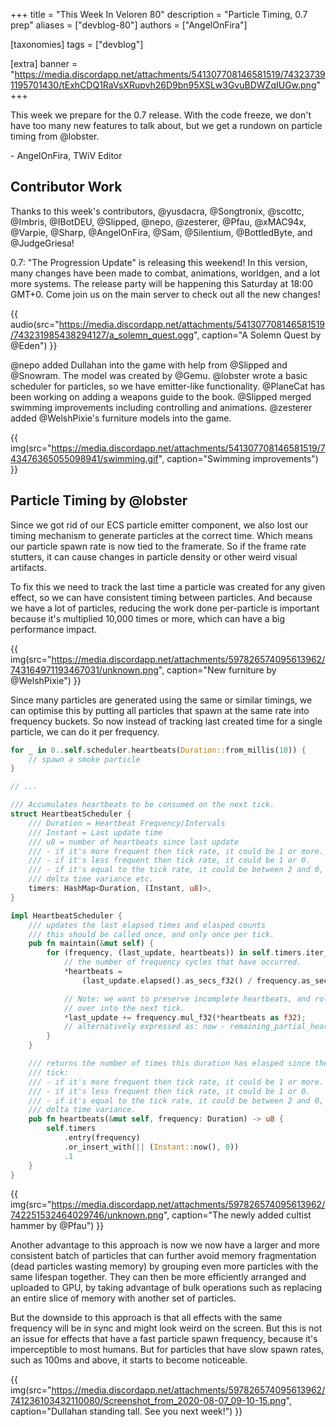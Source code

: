 +++
title = "This Week In Veloren 80"
description = "Particle Timing, 0.7 prep"
aliases = ["devblog-80"]
authors = ["AngelOnFira"]

[taxonomies]
tags = ["devblog"]

[extra]
banner = "https://media.discordapp.net/attachments/541307708146581519/743237391195701430/tExhCDQ1RaVsXRupvh26D9bn95XSLw3GvuBDWZqIUGw.png"
+++

This week we prepare for the 0.7 release. With the code freeze, we don't have
too many new features to talk about, but we get a rundown on particle timing
from @lobster.

\- AngelOnFira, TWiV Editor

## Contributor Work

Thanks to this week's contributors, @yusdacra, @Songtronix, @scottc, @Imbris,
@IBotDEU, @Slipped, @nepo, @zesterer, @Pfau, @xMAC94x, @Varpie, @Sharp,
@AngelOnFira, @Sam, @Silentium, @BottledByte, and @JudgeGriesa!

0.7: "The Progression Update" is releasing this weekend! In this version, many
changes have been made to combat, animations, worldgen, and a lot more systems.
The release party will be happening this Saturday at 18:00 GMT+0. Come join us
on the main server to check out all the new changes!

{{
  audio(src="https://media.discordapp.net/attachments/541307708146581519/743231985438294127/a_solemn_quest.ogg",
  caption="A Solemn Quest by @Eden")
}}

@nepo added Dullahan into the game with help from @Slipped and @Snowram. The
model was created by @Gemu. @lobster wrote a basic scheduler for particles, so
we have emitter-like functionality. @PlaneCat has been working on adding a
weapons guide to the book. @Slipped merged swimming improvements including
controlling and animations. @zesterer added @WelshPixie's furniture models into
the game.

{{
  img(src="https://media.discordapp.net/attachments/541307708146581519/743476365055098941/swimming.gif",
  caption="Swimming improvements")
}}

## Particle Timing by @lobster

Since we got rid of our ECS particle emitter component, we also lost our timing
mechanism to generate particles at the correct time. Which means our particle
spawn rate is now tied to the framerate. So if the frame rate stutters, it can
cause changes in particle density or other weird visual artifacts.

To fix this we need to track the last time a particle was created for any given
effect, so we can have consistent timing between particles. And because we have
a lot of particles, reducing the work done per-particle is important because it's
multiplied 10,000 times or more, which can have a big performance impact.

{{
  img(src="https://media.discordapp.net/attachments/597826574095613962/743164971193467031/unknown.png",
  caption="New furniture by @WelshPixie")
}}

Since many particles are generated using the same or similar timings, we can
optimise this by putting all particles that spawn at the same rate into
frequency buckets. So now instead of tracking last created time for a single
particle, we can do it per frequency.

```rs
for _ in 0..self.scheduler.heartbeats(Duration::from_millis(10)) {
    // spawn a smoke particle
}

// ...

/// Accumulates heartbeats to be consumed on the next tick.
struct HeartbeatScheduler {
    /// Duration = Heartbeat Frequency/Intervals
    /// Instant = Last update time
    /// u8 = number of heartbeats since last update
    /// - if it's more frequent then tick rate, it could be 1 or more.
    /// - if it's less frequent then tick rate, it could be 1 or 0.
    /// - if it's equal to the tick rate, it could be between 2 and 0, due to
    /// delta time variance etc.
    timers: HashMap<Duration, (Instant, u8)>,
}

impl HeartbeatScheduler {
    /// updates the last elapsed times and elasped counts
    /// this should be called once, and only once per tick.
    pub fn maintain(&mut self) {
        for (frequency, (last_update, heartbeats)) in self.timers.iter_mut() {
            // the number of frequency cycles that have occurred.
            *heartbeats =
                (last_update.elapsed().as_secs_f32() / frequency.as_secs_f32()).floor() as u8;

            // Note: we want to preserve incomplete heartbeats, and roll them
            // over into the next tick.
            *last_update += frequency.mul_f32(*heartbeats as f32);
            // alternatively expressed as: now - remaining_partial_heartbeat_time
        }
    }

    /// returns the number of times this duration has elasped since the last
    /// tick:
    /// - if it's more frequent then tick rate, it could be 1 or more.
    /// - if it's less frequent then tick rate, it could be 1 or 0.
    /// - if it's equal to the tick rate, it could be between 2 and 0, due to
    /// delta time variance.
    pub fn heartbeats(&mut self, frequency: Duration) -> u8 {
        self.timers
            .entry(frequency)
            .or_insert_with(|| (Instant::now(), 0))
            .1
    }
}
```

{{
  img(src="https://media.discordapp.net/attachments/597826574095613962/742251532464029746/unknown.png",
  caption="The newly added cultist hammer by @Pfau")
}}

Another advantage to this approach is now we now have a larger and more
consistent batch of particles that can further avoid memory fragmentation (dead
particles wasting memory) by grouping even more particles with the same lifespan
together. They can then be more efficiently arranged and uploaded to GPU, by taking
advantage of bulk operations such as replacing an entire slice of memory with
another set of particles.

But the downside to this approach is that all effects with the same frequency
will be in sync and might look weird on the screen. But this is not an issue for
effects that have a fast particle spawn frequency, because it's imperceptible to
most humans. But for particles that have slow spawn rates, such as 100ms and
above, it starts to become noticeable.

{{
  img(src="https://media.discordapp.net/attachments/597826574095613962/741236103432110080/Screenshot_from_2020-08-07_09-10-15.png",
  caption="Dullahan standing tall. See you next week!")
}}
